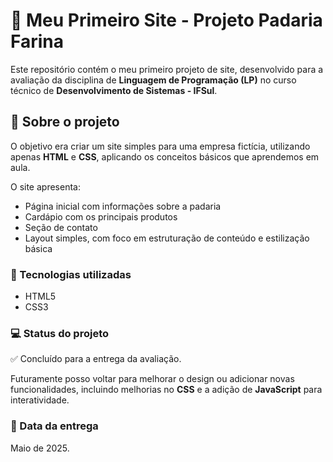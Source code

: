# 🌟 Meu Primeiro Site - Projeto Padaria Farina

Este repositório contém o meu primeiro projeto de site, desenvolvido para a avaliação da disciplina de **Linguagem de Programação (LP)** no curso técnico de **Desenvolvimento de Sistemas - IFSul**.

## 📌 Sobre o projeto

O objetivo era criar um site simples para uma empresa fictícia, utilizando apenas **HTML** e **CSS**, aplicando os conceitos básicos que aprendemos em aula.

O site apresenta:

- Página inicial com informações sobre a padaria
- Cardápio com os principais produtos
- Seção de contato
- Layout simples, com foco em estruturação de conteúdo e estilização básica

### 🚀 Tecnologias utilizadas

- HTML5
- CSS3

### 💻 Status do projeto

✅ Concluído para a entrega da avaliação.

Futuramente posso voltar para melhorar o design ou adicionar novas funcionalidades, incluindo melhorias no **CSS** e a adição de **JavaScript** para interatividade.

### 📅 Data da entrega

Maio de 2025.
